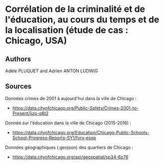 # Corrélation de la criminalité et de l'éducation, au cours du temps et de la localisation (étude de cas : Chicago, USA)

## Authors

Adèle PLUQUET and Adrien ANTON LUDWIG

## Sources

Données crimes de 2001 à aujourd'hui dans la ville de Chicago :

* https://data.cityofchicago.org/Public-Safety/Crimes-2001-to-Present/ijzp-q8t2

Donnée sur l'éducation dans la ville de Chicago (2015-2016) :

* https://data.cityofchicago.org/Education/Chicago-Public-Schools-School-Progress-Reports-SY1/fvrx-esxp

Données géographiques (.geojson) des quartiers de Chicago :

* https://data.cityofchicago.org/api/geospatial/sp34-6z76